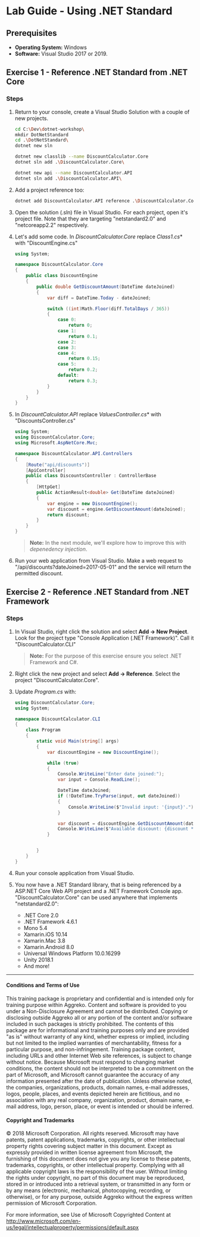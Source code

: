# Lab Guide - Using .NET Standard

## Prerequisites
* **Operating System:** Windows
* **Software:** Visual Studio 2017 or 2019.

## Exercise 1 - Reference .NET Standard from .NET Core

### Steps

1. Return to your console, create a Visual Studio Solution with a couple of new projects.

    ```bash
    cd C:\Dev\dotnet-workshop\
    mkdir DotNetStandard
    cd .\DotNetStandard\
    dotnet new sln

    dotnet new classlib --name DiscountCalculator.Core
    dotnet sln add .\DiscountCalculator.Core\
    
    dotnet new api --name DiscountCalculator.API
    dotnet sln add .\DiscountCalculator.API\
    ```

2. Add a project reference too:

    ```bash
    dotnet add DiscountCalculator.API reference .\DiscountCalculator.Core\
    ```

3. Open the solution (.sln) file in Visual Studio. For each project, open it's project file. Note that they are targeting "netstandard2.0" and "netcoreapp2.2" respectively.

4. Let's add some code. In *DiscountCalculator.Core* replace *Class1.cs** with "DiscountEngine.cs"

    ```c#
    using System;

    namespace DiscountCalculator.Core
    {
        public class DiscountEngine
        {
            public double GetDiscountAmount(DateTime dateJoined)
            {
                var diff = DateTime.Today - dateJoined;

                switch ((int)Math.Floor(diff.TotalDays / 365))
                {
                    case 0:
                        return 0;
                    case 1:
                        return 0.1;
                    case 2:
                    case 3:
                    case 4:
                        return 0.15;
                    case 5:
                        return 0.2;
                    default:
                        return 0.3;
                }
            }
        }
    }
    ```

5. In *DiscountCalculator.API* replace *ValuesController.cs** with "DiscountsController.cs"

    ```c#
    using System;
    using DiscountCalculator.Core;
    using Microsoft.AspNetCore.Mvc;

    namespace DiscountCalculator.API.Controllers
    {
        [Route("api/discounts")]
        [ApiController]
        public class DiscountsController : ControllerBase
        {
            [HttpGet]
            public ActionResult<double> Get(DateTime dateJoined)
            {
                var engine = new DiscountEngine();
                var discount = engine.GetDiscountAmount(dateJoined);
                return discount;
            }
        }
    }
    ```

    > **Note:** In the next module, we'll explore how to improve this with *depenedency injection*.

6. Run your web application from Visual Studio. Make a web request to "/api/discounts?dateJoined=2017-05-01" and the service will return the permitted discount.

## Exercise 2 - Reference .NET Standard from .NET Framework

### Steps

1. In Visual Studio, right click the solution and select **Add -> New Project**. Look for the project type "Console Application (.NET Framework)". Call it "DiscountCalculator.CLI"

    > **Note:** For the purpose of this exercise ensure you select .NET Framework and C#.

2. Right click the new project and select **Add -> Reference**. Select the project "DiscountCalculator.Core".

3. Update *Program.cs* with:

    ```c#
    using DiscountCalculator.Core;
    using System;

    namespace DiscountCalculator.CLI
    {
        class Program
        {
            static void Main(string[] args)
            {
                var discountEngine = new DiscountEngine();

                while (true)
                {
                    Console.WriteLine("Enter date joined:");
                    var input = Console.ReadLine();

                    DateTime dateJoined;
                    if (!DateTime.TryParse(input, out dateJoined))
                    {
                        Console.WriteLine($"Invalid input: '{input}'.");
                    }

                    var discount = discountEngine.GetDiscountAmount(dateJoined);
                    Console.WriteLine($"Available discount: {discount * 100}%");
                }


            }
        }
    }
    ```

4. Run your console application from Visual Studio.

5. You now have a .NET Standard library, that is being referenced by a ASP.NET Core Web API project and a .NET Framework Console app. "DiscountCalculator.Core" can be used anywhere that implements "netstandard2.0":

    * .NET Core 2.0
    * .NET Framework 4.6.1
    * Mono 5.4
    * Xamarin.iOS 10.14
    * Xamarin.Mac 3.8
    * Xamarin.Android 8.0
    * Universal Windows Platform 10.0.16299
    * Unity 2018.1
    * And more!

___
#### Conditions and Terms of Use

This training package is proprietary and confidential and is intended only for training purpose within Aggreko. Content and software is provided to you under a Non-Disclosure Agreement and cannot be distributed. Copying or disclosing outside Aggreko all or any portion of the content and/or software included in such packages is strictly prohibited.
The contents of this package are for informational and training purposes only and are provided "as is" without warranty of any kind, whether express or implied, including but not limited to the implied warranties of merchantability, fitness for a particular purpose, and non-infringement.
Training package content, including URLs and other Internet Web site references, is subject to change without notice. Because Microsoft must respond to changing market conditions, the content should not be interpreted to be a commitment on the part of Microsoft, and Microsoft cannot guarantee the accuracy of any information presented after the date of publication. Unless otherwise noted, the companies, organizations, products, domain names, e-mail addresses, logos, people, places, and events depicted herein are fictitious, and no association with any real company, organization, product, domain name, e-mail address, logo, person, place, or event is intended or should be inferred.

#### Copyright and Trademarks
© 2018 Microsoft Corporation. All rights reserved.
Microsoft may have patents, patent applications, trademarks, copyrights, or other intellectual property rights covering subject matter in this document. Except as expressly provided in written license agreement from Microsoft, the furnishing of this document does not give you any license to these patents, trademarks, copyrights, or other intellectual property.
Complying with all applicable copyright laws is the responsibility of the user. Without limiting the rights under copyright, no part of this document may be reproduced, stored in or introduced into a retrieval system, or transmitted in any form or by any means (electronic, mechanical, photocopying, recording, or otherwise), or for any purpose, outside Aggreko without the express written permission of Microsoft Corporation. 

For more information, see Use of Microsoft Copyrighted Content at
http://www.microsoft.com/en-us/legal/intellectualproperty/permissions/default.aspx
